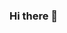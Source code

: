 ### Hi there 👋

<!--
**melihakan/melihakan** is a ✨ _special_ ✨ repository because its `README.md` (this file) appears on your GitHub profile.

Here are some ideas to get you started:

- 🔭 I’m currently working on Java
- 🌱 I’m currently learning SpringBoot
- 💬 Ask me about C and Java
- 📫 How to reach me: smelihakan@gmail.com

